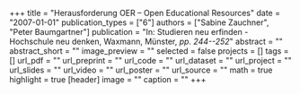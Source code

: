 +++
title = "Herausforderung OER – Open Educational Resources"
date = "2007-01-01"
publication_types = ["6"]
authors = ["Sabine Zauchner", "Peter Baumgartner"]
publication = "In: Studieren neu erfinden - Hochschule neu denken, Waxmann, Münster, _pp. 244--252_"
abstract = ""
abstract_short = ""
image_preview = ""
selected = false
projects = []
tags = []
url_pdf = ""
url_preprint = ""
url_code = ""
url_dataset = ""
url_project = ""
url_slides = ""
url_video = ""
url_poster = ""
url_source = ""
math = true
highlight = true
[header]
image = ""
caption = ""
+++
